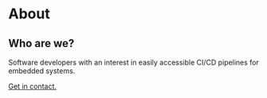# About

## Who are we?

Software developers with an interest in easily accessible CI/CD pipelines for embedded systems.

[Get in contact.](impressum.mkd)


